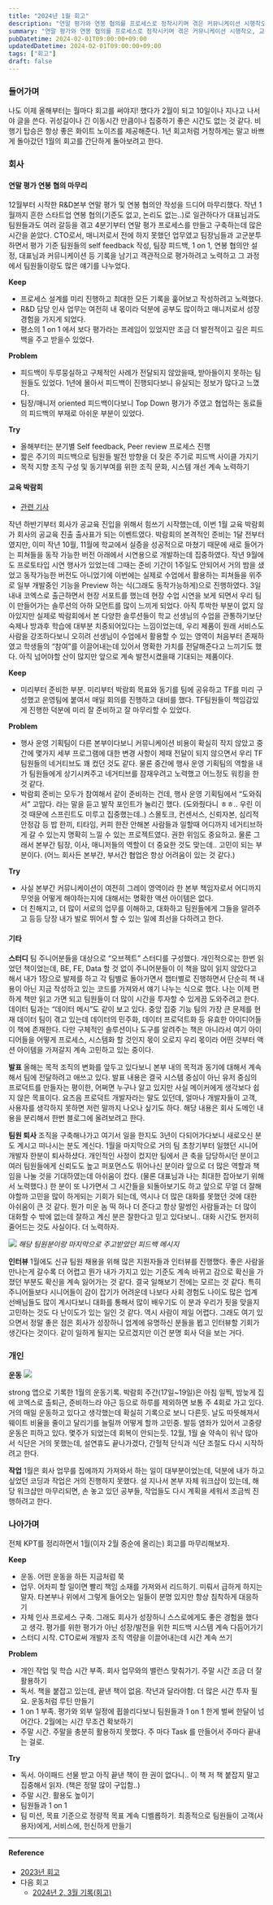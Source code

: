 ```yaml
---
title: "2024년 1월 회고"
description: "연말 평가와 연봉 협의를 프로세스로 정착시키며 겪은 커뮤니케이션 시행착오, 교육 박람회 TF에서 얻은 배움, 운동 루틴을 다시 세우며 멘탈을 회복한 과정, 팀 문화 실험이 남긴 성과와 숙제를 항목별로 정리한 2024년 1월의 상세 회고다. 특히 평가 기록을 남기는 포맷과 1 on 1에서 다룬 질문 리스트를 공개해 조직 운영에 참고하도록 했고, 다음 분기에 개선할 실천 계획도 함께 작성했다."
summary: "연말 평가와 연봉 협의를 프로세스로 정착시키며 겪은 커뮤니케이션 시행착오, 교육 박람회 TF에서 얻은 배움, 운동 루틴을 다시 세우며 멘탈을 회복한 과정, 팀 문화 실험이 남긴 성과와 숙제를 항목별로 정리한 2024년 1월의 상세 회고다. 특히 평가 기록을 남기는 포맷과 1 on 1에서..."
pubDatetime: 2024-02-01T09:00:00+09:00
updatedDatetime: 2024-02-01T09:00:00+09:00
tags: ["회고"]
draft: false
---
```


### 들어가며

나도 이제 올해부터는 월마다 회고를 써야지! 했다가 2월이 되고 10일이나 지나고 나서야 글을 쓴다. 귀성길이나 긴 이동시간 만큼이나 집중하기 좋은 시간도 없는 것 같다. 비행기 탑승은 항상 좋은 화이트 노이즈를 제공해준다. 1년 회고처럼 거창하게는 말고 바쁘게 돌아갔던 1월의 회고를 간단하게 돌아보려고 한다.

### 회사

#### 연말 평가 연봉 협의 마무리

12월부터 시작한 R&D본부 연말 평가 및 연봉 협의안 작성을 드디어 마무리했다. 작년 1월까지 흔한 스타트업 연봉 협의(기준도 없고, 논리도 없는..)로 일관하다가 대표님과도 팀원들과도 여러 갈등을 겪고 4분기부터 연말 평가 프로세스를 만들고 구축하는데 많은 시간을 쏟았다. CTO로서, 매니저로서 전에 하지 못했던 업무였고 팀장님들과 고군분투하면서 평가 기준 팀원들의 self feedback 작성, 팀장 피드백, 1 on 1, 연봉 협의안 설정, 대표님과 커뮤니케이션 등 기록을 남기고 객관적으로 평가하려고 노력하고 그 과정에서 팀원들이랑도 많은 얘기를 나누었다.

**Keep**

- 프로세스 설계를 미리 진행하고 최대한 모든 기록을 훑어보고 작성하려고 노력했다.
- R&D 담당 인사 업무는 여전히 내 몫이라 덕분에 공부도 많이하고 매니저로서 성장 경험을 가지게 되었다.
- 평소의 1 on 1 에서 보다 평가라는 프레임이 있었지만 조금 더 발전적이고 깊은 피드백을 주고 받을수 있었다.

**Problem**

- 피드백이 두루뭉실하고 구체적인 사례가 전달되지 않았을때, 받아들이지 못하는 팀원들도 있었다. 1년에 몰아서 피드백이 진행되다보니 유실되는 정보가 많다고 느꼈다.
- 팀장/매니저 oriented 피드백이다보니 Top Down 평가가 주였고 협업하는 동료들의 피드백의 부재로 아쉬운 부분이 있었다.

**Try**

- 올해부터는 분기별 Self feedback, Peer review 프로세스 진행
- 짧은 주기의 피드백으로 팀원들 발전 방향을 더 잦은 주기로 피드백 사이클 가지기
- 목적 지향 조직 구성 및 동기부여를 위한 조직 문화, 시스템 개선 계속 노력하기

#### 교육 박람회

- [관련 기사](https://edu.chosun.com/m/edu_article.html?contid=2024011780215)

작년 하반기부터 회사가 공교육 진입을 위해서 힘쓰기 시작했는데, 이번 1월 교육 박람회가 회사의 공교육 진출 출사표가 되는 이벤트였다. 박람회의 본격적인 준비는 1달 전부터 였지만, 이미 작년 10월, 11월에 학교에서 실증을 성공적으로 마쳤기 때문에 새로 들어가는 피쳐들을 동작 가능한 버전 아래에서 시연용으로 개발하는데 집중하였다. 작년 9월에도 프로토타입 시연 행사가 있었는데 그때는 준비 기간이 1주일도 안되어서 거의 밤을 샜었고 동작가능한 버전도 아니었기에 이번에는 실제로 수업에서 활용하는 피쳐들을 위주로 일부 개발중인 기능을 Preview 하는 식(그래도 동작가능하게)으로 진행하였다. 3일 내내 코엑스로 출근하면서 현장 서포트를 했는데 현장 수업 시연을 보게 되면서 우리 팀이 만들어가는 솔루션의 아하 모먼트를 많이 느끼게 되었다.
아직 투박한 부분이 없지 않아있지만 실제로 박람회에서 본 다양한 솔루션들이 학교 선생님의 수업을 관통하기보단 숙제나 방과후 학습에 대부분 치중되어있다는 느낌이었는데, 우리 제품이 원래 서비스도 사람을 강조하다보니 오히려 선생님이 수업에서 활용할 수 있는 영역이 처음부터 존재하였고 학생들의 “참여”를 이끌어내는데 있어서 명확한 가치를 전달해준다고 느끼기도 했다. 아직 넘어야할 산이 많지만 앞으로 계속 발전시켰을때 기대되는 제품이다.

**Keep**

- 미리부터 준비한 부분. 미리부터 박람회 목표와 동기를 팀에 공유하고 TF를 미리 구성했고 운영팀에 붙여서 매일 회의를 진행하고 대비를 했다. TF팀원들이 책임감있게 진행한 덕분에 미리 잘 준비하고 잘 마무리할 수 있었다.

**Problem**

- 행사 운영 기획팀이 다른 본부이다보니 커뮤니케이션 비용이 확실히 작지 않았고 중간에 몇가지 세부 프로그램에 대한 변경 사항이 제때 전달이 되지 않으면서 우리 TF팀원들의 네거티브도 꽤 컸던 것도 같다. 물론 중간에 행사 운영 기획팀의 역할을 내가 팀원들에게 상기시켜주고 네거티브를 잠재우려고 노력했고 어느정도 워킹을 한 것 같다.
- 박람회 준비는 모두가 참여해서 같이 준비하는 건데, 행사 운영 기획팀에서 “도와줘서” 고맙다. 라는 말을 듣고 발작 포인트가 눌리긴 했다. (도와줬다니 ㅎㅎ.. 우린 이것 때문에 스프린트도 미루고 집중했는데..) 스몰토크, 컨센서스, 신뢰자본, 심리적 안정감 등 밥 한끼, 티타임, 커피 한잔 안해본 사람들과 일할때 어디까지 네거티브하게 갈 수 있는지 명확히 느낄 수 있는 프로젝트였다. 권한 위임도 중요하고. 물론 그래서 본부간 팀장, 이사, 매니저들의 역할이 더 중요한 것도 맞는데.. 고민이 되는 부분이다. (어느 회사든 본부간, 부서간 협업은 항상 어려움이 있는 것 같다.)

**Try**

- 사실 본부간 커뮤니케이션이 여전히 그레이 영역이라 한 본부 책임자로서 어디까지 무엇을 어떻게 해야하는지에 대해서는 명확한 액션 아이템은 없다.
- 더 친해지고, 더 많이 서로의 업무를 이해하고, 대화하고 팀원들에게 그들을 알려주고 등등 당장 내가 발로 뛰어서 할 수 있는 일에 최선을 다하려고 한다.

#### 기타

**스터디**
팀 주니어분들을 대상으로 “오브젝트” 스터디를 구성했다. 개인적으로는 한번 읽었던 책이었는데, BE, FE, Data 할 것 없이 주니어분들이 이 책을 많이 읽지 않았다고 해서 내가 1장으로 발제를 하고 각 팀별로 돌아가면서 챕터별로 진행하면서 단순히 책 내용이 아닌 지금 작성하고 있는 코드를 가져와서 얘기 나누는 식으로 했다. 나는 이제 편하게 책만 읽고 가면 되고 팀원들이 더 많이 시간을 투자할 수 있게끔 도와주려고 한다.
데이터 팀과는 “데이터 메시”도 같이 보고 있다. 중앙 집중 기능 팀의 가장 큰 문제를 현재 데이터 팀이 겪고 있는데 데이터의 민주화, 데이터 프로덕트화 등 유효한 아이디어들이 책에 존재한다. 다만 구체적인 솔루션이나 도구를 알려주는 책은 아니라서 여기 아이디어들을 어떻게 프로세스, 시스템화 할 것인지 몫이 오로지 우리 몫이라 어떤 것부터 액션 아이템을 가져갈지 계속 고민하고 있는 중이다.

**발표**
올해는 목적 조직의 변화를 앞두고 있다보니 본부 내의 목적과 동기에 대해서 계속해서 팀에 전달하려고 애쓰고 있다. 발표 내용은 결국 시스템 중심이 아닌 유저 중심의 프로덕트를 만들자는 평이한, 어쩌면 누구나 알고 있지만 사실 메이커에게 생각보다 쉽지 않은 목표이다. 요즈음 프로덕트 개발자라는 말도 있던데, 얼마나 개발자들이 고객, 사용자를 생각하지 못하면 저런 말까지 나오나 싶기도 하다. 해당 내용은 회사 도메인 내용을 분리해서 한번 블로그에 올려보려고 한다.

**팀원 퇴사**
조직을 구축해나가고 여기서 일을 한지도 3년이 다되어가다보니 새로오신 분도 계시고 떠나시는 분도 계신다. 1월을 마지막으로 거의 팀 초창기부터 일했던 시니어 개발자 한분이 퇴사하셨다. 개인적인 사정이 컸지만 팀에서 큰 축을 담당하시던 분이고 여러 팀원들에게 신뢰도도 높고 퍼포먼스도 뛰어나신 분이라 앞으로 더 많은 역할과 책임을 나눌 것을 기대하였는데 아쉬움이 컸다. (물론 대표님과 나는 최대한 잡아보기 위해서 노력했다.)
한 분이 또 나가면서 그 시간들을 되돌아보기도 하고 앞으로 무얼 더 잘해야할까 고민을 많이 하게되는 기회가 되는데, 역시나 더 많은 대화를 못했던 것에 대한 아쉬움이 큰 것 같다. 뭔가 미운 놈 떡 하나 더 준다고 항상 말썽인 사람들과는 더 많이 대화할 수 밖에 없는데 잘하고 계신 분은 잘한다고 믿고 있다보니.. 대화 시간도 현저히 줄어드는 것도 사실이다. 더 노력하자.

![](https://i.imgur.com/mbNCHZt.jpg)
_해당 팀원분이랑 마지막으로 주고받았던 피드백 메시지_

**인터뷰**
1월에도 신규 팀원 채용을 위해 많은 지원자들과 인터뷰를 진행했다. 좋은 사람을 만나는게 갈수록 더 어렵고 뭔가 내가 가지고 있는 기준도 계속 바뀌고 감으로 확신을 가졌던 부분도 확신을 계속 잃어가는 것 같다. 결국 일해보기 전에는 모르는 것 같다. 특히 주니어들보다 시니어들이 감이 잡기가 어려운데 나보다 사회 경험도 나이도 많은 업계 선배님들도 많이 계시다보니 대화를 통해서 많이 배우기도 이 분과 우리가 핏을 맞을지 고민하는 것도 다 난이도가 있는 일인 것 같다. 역시 사람이 제일 어렵다. 그래도 여기 있으면서 정말 좋은 점은 회사가 성장하니 업계에 유명하신 분들을 뵙고 인터뷰할 기회가 생긴다는 것이다. 같이 일하게 될지는 모르겠지만 이건 분명 회사 덕을 보는 거다.

### 개인

**운동**
![](https://i.imgur.com/VBhALfX.jpg)

strong 앱으로 기록한 1월의 운동기록. 박람회 주간(17일~19일)은 아침 일찍, 밤늦게 집에 코엑스로 출퇴근, 준비하느라 야근 등으로 하루를 제외하면 보통 주 4회로 가고 있다. 거의 매일 운동하고 있다고 생각했는데 확실히 기록으로 보니 다른듯. 날도 따뜻해져서 웨이트 비율을 줄이고 달리기를 늘릴까 어떻게 할까 고민중. 발등 염좌가 있어서 고중량 운동은 피하고 있다. 몇주가 되었는데 회복이 안되는듯.
12월, 1월 술 약속이 워낙 많아서 식단은 거의 못했는데, 설연휴도 끝나가겠다, 간헐적 단식과 식단 조절도 다시 시작하려고 한다.

**작업**
1월은 회사 업무를 집에까지 가져와서 하는 일이 대부분이었는데, 덕분에 내가 하고 싶었던 코딩과 작업은 거의 진행하지 못했다. 설 지나서 본부 자체 워크샵이 있는데, 해당 워크샵만 마무리되면, 손 놓고 있던 공부들, 작업들도 다시 계획을 세워서 조금씩 진행하려고 한다.

### 나아가며

전체 KPT를 정리하면서 1월(이자 2월 중순에 올리는) 회고를 마무리해보자.

**Keep**

- 운동. 어떤 운동을 하든 지금처럼 쭉
- 업무. 어차피 할 일이면 빨리 책임 소재를 가져와서 리드하기. 미뤄서 급하게 하지는 말자. 타본부나 위에서 그렇게 들어오는 일들이 분명 있지만 항상 침착하게 대응하기
- 자체 인사 프로세스 구축. 그래도 회사가 성장하니 스스로에게도 좋은 경험을 했다고 생각. 평가를 위한 평가가 아닌 성장/발전을 위한 피드백 시스템 계속 다듬어가기
- 스터디 시작. CTO로써 개발자 조직 역량을 이끌어내는데 시간 계속 쓰기

**Problem**

- 개인 작업 및 학습 시간 부족. 회사 업무와의 밸런스 맞춰가기. 주말 시간 조금 더 잘 활용하기
- 독서. 책을 붙잡고 있는데, 끝낸 책이 없음. 작년과 달라야함. 더 많은 시간 투자 필요. 운동처럼 루틴 만들기
- 1 on 1 부족. 평가와 외부 일정에 휩쓸리다보니 팀원들과 1 on 1 한게 벌써 한달이 넘어간다. 2월에는 시간 무조건 확보하기
- 주말 시간. 주말을 충분히 활용하지 못했다. 주 마다 Task 를 만들어서 주마다 끝내는 걸로.

**Try**

- 독서. 아이패드 선물 받고 아직 끝낸 책이 한 권이 없다니.. 이 책 저 책 붙잡지 말고 집중해서 읽자. (책은 정말 많이 구입함..)
- 주말 시간. 활용도 높이기
- 팀원들과 1 on 1
- 팀 미션, 목표 기준으로 정량적 목표 계속 디벨롭하기. 최종적으로 팀원들이 고객(사용자)에게, 서비스에, 헌신하게 만들기

---

#### Reference

- [2023년 회고](2023%E1%84%82%E1%85%A7%E1%86%AB%20%E1%84%92%E1%85%AC%E1%84%80%E1%85%A9.md)
- 다음 회고
  - [2024년 2, 3월 기록(회고)](2024%E1%84%82%E1%85%A7%E1%86%AB%202,%203%E1%84%8B%E1%85%AF%E1%86%AF%20%E1%84%80%E1%85%B5%E1%84%85%E1%85%A9%E1%86%A8%28%E1%84%92%E1%85%AC%E1%84%80%E1%85%A9%29.md)
